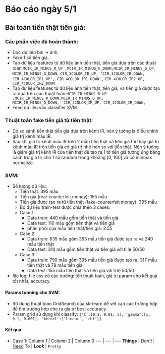 
# Báo cáo ngày 5/1

## Bài toán tiền thật tiền giả:

### Các phần việc đã hoàn thành:
- Đọc dữ liệu bin -> ảnh.
- Fake 1 số tiền giả.
- Tạo dữ liệu features từ dữ liệu ảnh tiền thật, tiền giả dựa trên các thuật toán `MCIR_IR_MINUS_R_UP ,MCIR_IR_MINUS_R_DOWN,MCIR_IR_MINUS_G_UP, MCIR_IR_MINUS_G_DOWN,`
`CIR_3COLOR_IR_UP, 'CIR_3COLOR_IR_DOWN, CIR_4COLOR_IR1_UP', CIR_4COLOR_IR1_DOWN',` `CIR_4COLOR_IR2_UP, CIR_4COLOR_IR2_DOWN`
- Tạo dữ liệu features từ dữ liệu ảnh tiền thật, tiền giả, và tiền giả được tạo ra dựa trên các thuật toán `MCIR_IR_MINUS_R_UP ,MCIR_IR_MINUS_R_DOWN,MCIR_IR_MINUS_G_UP, MCIR_IR_MINUS_G_DOWN,``CIR_3COLOR_IR_UP, CIR_3COLOR_IR_DOWN,`
- Feed dữ liệu vào classifier SVM

### Thuật toán fake tiền giả từ tiền thật:
- Do so sánh tiền thật tiền giả dựa trên kênh IR, nên ý tưởng là điều chỉnh giá trị kênh màu IR. 
- Sau khi giá trị kênh màu IR trên 2 mẫu tiền thật và tiền giả thì thấy giá trị kênh màu IR trên tiền giả có giá trị nhỏ hơn so với tiền thật. Nên ý tưởng là giảm giá trị kênh IR của tiền thật để tạo ra 1 tờ tiền giả tương ứng bằng cách trừ giá trị cho 1 số random trong khoảng [0, 160] và có minmax normalize.

### SVM:
- Số lượng dữ liệu:
	- Tiền thật: 395 mẫu
	- Tiền giả (real-counterfeit money): 155 mẫu
	- Tiền giả được tạo ra từ tiền thật (fake-counterfeit money): 395 mẫu
	- Bộ dự liệu train-test được chia theo 3 cases:
	- Case 1:
		- Data train: 440 mẫu gồm tiền thật và tiền giả
		- Data test: 110 mẫu gồm tiền thật và tiền giả
		- phân phối của mẫu tiền thật/tiền giả: 2.55
	- Case 2:
		- Data train: 635 mẫu gồm 395 mẫu tiền giả được tạo ra và 240 mẫu tiền thật
		- Data test: 310 mẫu gồm tiền thật và tiền giả với tỉ lệ 50/50
	- Case 3:
		- Data train: 790 mẫu gồm 395 mẫu tiền giả được tạo ra, 317 mẫu tiền thật và 78 mẫu tiền giả.
		- Data test: 155 mẫu tiền thật và tiền giả với tỉ lệ 50/50
- file log: file csv có các trường: tên thuật toán, giá trị param cho kết quả tốt nhất, accuracy.

#### Params tunning cho SVM:
- Sử dụng thuật toán GridSearch của sk-learn để vét cạn các trường hợp để tìm trường hợp cho ra gía trị best accuracy.
- Param grid sử dụng khi classify: `{'C':[0.1, 0.01, 1], 'gamma':[1, 0.1, 0.001], 'kernel':['linear', 'rbf']}`

#### Kết quả:
- Case 1:
Column 1 | Column 2 | Column 3
--- | --- | ---
**Things** | _Don't_ | [Need](http://makeuseof.com)
To | *__Look__* | `Pretty`
